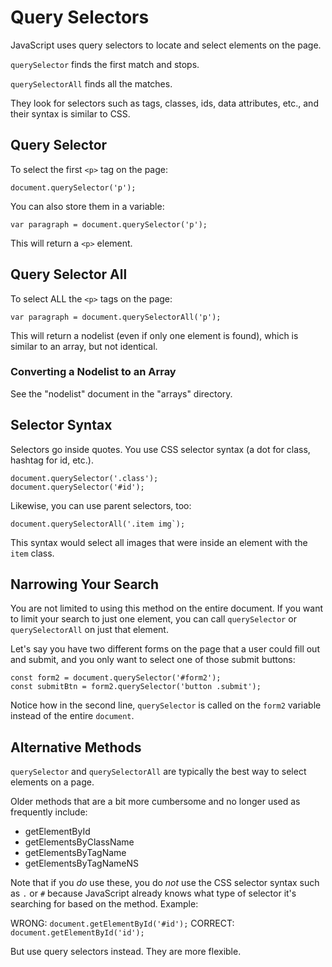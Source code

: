 # Query Selectors

JavaScript uses query selectors to locate and select elements on the page.

`querySelector` finds the first match and stops.

`querySelectorAll` finds all the matches.

They look for selectors such as tags, classes, ids, data attributes, etc., and their syntax is similar to CSS.


## Query Selector

To select the first `<p>` tag on the page:

```
document.querySelector('p');
```

You can also store them in a variable:

```
var paragraph = document.querySelector('p');
```

This will return a `<p>` element.


## Query Selector All

To select ALL the `<p>` tags on the page:

```
var paragraph = document.querySelectorAll('p');
```

This will return a nodelist (even if only one element is found), which is similar to an array, but not identical.


### Converting a Nodelist to an Array

See the "nodelist" document in the "arrays" directory.


## Selector Syntax

Selectors go inside quotes.  You use CSS selector syntax (a dot for class, hashtag for id, etc.).

```
document.querySelector('.class');
document.querySelector('#id');
```

Likewise, you can use parent selectors, too:

```
document.querySelectorAll('.item img`);
```

This syntax would select all images that were inside an element with the `item` class.


## Narrowing Your Search

You are not limited to using this method on the entire document.  If you want to limit your search to just one element, you can call `querySelector` or `querySelectorAll` on just that element.

Let's say you have two different forms on the page that a user could fill out and submit, and you only want to select one of those submit buttons:

```
const form2 = document.querySelector('#form2');
const submitBtn = form2.querySelector('button .submit');
```

Notice how in the second line, `querySelector` is called on the `form2` variable instead of the entire `document`.


## Alternative Methods

`querySelector` and `querySelectorAll` are typically the best way to select elements on a page.

Older methods that are a bit more cumbersome and no longer used as frequently include:

- getElementById
- getElementsByClassName
- getElementsByTagName
- getElementsByTagNameNS

Note that if you *do* use these, you do *not* use the CSS selector syntax such as `.` or `#` because JavaScript already knows what type of selector it's searching for based on the method.  Example:

WRONG: `document.getElementById('#id');`
CORRECT: `document.getElementById('id');`

But use query selectors instead.  They are more flexible.